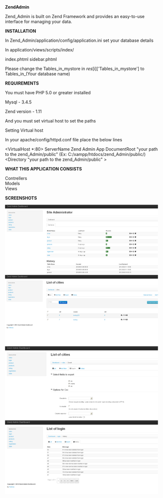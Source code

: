 <b>ZendAdmin</b>

Zend_Admin is built on Zend Framework and provides an easy-to-use interface for managing your data.


<b>INSTALLATION</b>

In Zend_Admin/application/config/application.ini set your database details

In application/views/scripts/index/

index.phtml
sidebar.phtml

Please change the Tables_in_mystore in $res[$i]['Tables_in_mystore'] to Tables_in_(Your database name)


<b>REQUIREMENTS</b>

You must have PHP 5.0 or greater installed

Mysql - 3.4.5

Zend version - 1.11

And you must set virtual host to set the paths

Setting Virtual host 

In your apache/config/httpd.conf file place the below lines

 <VirtualHost *:80>
   ServerName Zend Admin App
   DocumentRoot "your path to the zend_Admin/public"     (Ex: C:/xampp/htdocs/zend_Admin/public/)
   <Directory "your path to the zend_Admin/public" >
   </Directory>
</VirtualHost>


<b>WHAT THIS APPLICATION CONSISTS </b>

Contrellers<br/>
Models<br/>
Views<br/>

<b>SCREENSHOTS</b>

 <img style="max-width:100%;" src="https://github.com/fathima-nyros/Zend_Admin/raw/master/screenshots/zendadmin1.jpg" alt="Zend-admin" title="Zend-admin">
 <img style="max-width:100%;" src="https://github.com/fathima-nyros/Zend_Admin/raw/master/screenshots/zendadmin2.jpg" alt="Zend-admin" title="Zend-admin">
 <img style="max-width:100%;" src="https://github.com/fathima-nyros/Zend_Admin/raw/master/screenshots/zendadmin.jpg" alt="Zend-admin" title="Zend-admin">
 <img style="max-width:100%;" src="https://github.com/fathima-nyros/Zend_Admin/raw/master/screenshots/zendadmin3.jpg" alt="Zend-admin" title="Zend-admin">

